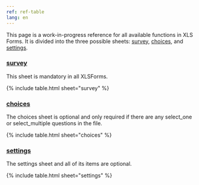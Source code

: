 ```yaml
---
ref: ref-table
lang: en
---
```


This page is a work-in-progress reference for all available functions in XLS Forms. It is divided into the three possible sheets: [survey](#survey), [choices](#choices), and [settings](#settings).

### [survey](#survey)

This sheet is mandatory in all XLSForms. 

{% include table.html sheet="survey" %} 

### [choices](choices)

The choices sheet is optional and only required if there are any select_one or select_multiple questions in the file.

{% include table.html sheet="choices" %}

### [settings](settings)

The settings sheet and all of its items are optional.

{% include table.html sheet="settings" %}